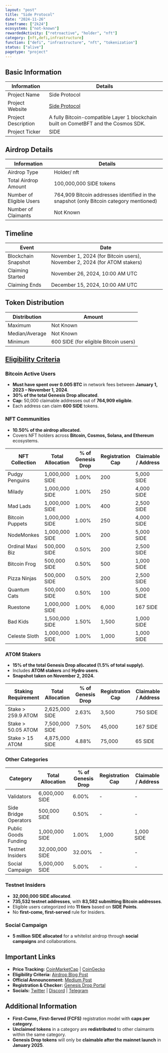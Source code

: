 ```yaml
---
layout: "post"
title: "Side Protocol"
date: "2024-11-26"
timeframe: ["2k24"]
ecosystem: ["not-known"]
rewardedActivity: ["retroactive", "holder", "nft"]
category: [nft,defi,infrastructure]
function: ["defi", "infrastructure", "nft", "tokenization"]
status: ["alive"]
pagetype: "project"
---
```


## Basic Information

| Information         | Details                                                                             |
| ------------------- | ----------------------------------------------------------------------------------- |
| Project Name        | Side Protocol                                                                       |
| Project Website     | [Side Protocol](https://side.one)                                                   |
| Project Description | A fully Bitcoin-compatible Layer 1 blockchain built on CometBFT and the Cosmos SDK. |
| Project Ticker      | SIDE                                                                                |

## Airdrop Details

| Information              | Details                                                                                |
| ------------------------ | -------------------------------------------------------------------------------------- |
| Airdrop Type             | Holder/ nft                                                                            |
| Total Airdrop Amount     | 100,000,000 SIDE tokens                                                                |
| Number of Eligible Users | 764,909 Bitcoin addresses identified in the snapshot (only Bitcoin category mentioned) |
| Number of Claimants      | Not Known                                                                              |

## Timeline

| Event               | Date                                                                      |
| ------------------- | ------------------------------------------------------------------------- |
| Blockchain Snapshot | November 1, 2024 (for Bitcoin users), November 2, 2024 (for ATOM stakers) |
| Claiming Started    | November 26, 2024, 10:00 AM UTC                                           |
| Claiming Ends       | December 15, 2024, 10:00 AM UTC                                           |

## Token Distribution

| Distribution   | Amount                                |
| -------------- | ------------------------------------- |
| Maximum        | Not Known                             |
| Median/Average | Not Known                             |
| Minimum        | 600 SIDE (for eligible Bitcoin users) |

## [Eligibility Criteria](https://medium.com/%40SideProtocol/side-genesis-drop-3e0989d74628)

### Bitcoin Active Users

- **Must have spent over 0.005 BTC** in network fees between **January 1, 2023 – November 1, 2024**.
- **30% of the total Genesis Drop allocated**.
- **Cap:** 50,000 claimable addresses out of **764,909 eligible**.
- Each address can claim **600 SIDE** tokens.

### NFT Communities

- **10.50% of the airdrop allocated.**
- Covers NFT holders across **Bitcoin, Cosmos, Solana, and Ethereum** ecosystems.

| NFT Collection   | Total Allocation | % of Genesis Drop | Registration Cap | Claimable / Address |
| ---------------- | ---------------- | ----------------- | ---------------- | ------------------- |
| Pudgy Penguins   | 1,000,000 SIDE   | 1.00%             | 200              | 5,000 SIDE          |
| Milady           | 1,000,000 SIDE   | 1.00%             | 250              | 4,000 SIDE          |
| Mad Lads         | 1,000,000 SIDE   | 1.00%             | 400              | 2,500 SIDE          |
| Bitcoin Puppets  | 1,000,000 SIDE   | 1.00%             | 250              | 4,000 SIDE          |
| NodeMonkes       | 1,000,000 SIDE   | 1.00%             | 200              | 5,000 SIDE          |
| Ordinal Maxi Biz | 500,000 SIDE     | 0.50%             | 200              | 2,500 SIDE          |
| Bitcoin Frog     | 500,000 SIDE     | 0.50%             | 500              | 1,000 SIDE          |
| Pizza Ninjas     | 500,000 SIDE     | 0.50%             | 200              | 2,500 SIDE          |
| Quantum Cats     | 500,000 SIDE     | 0.50%             | 100              | 5,000 SIDE          |
| Ruestone         | 1,000,000 SIDE   | 1.00%             | 6,000            | 167 SIDE            |
| Bad Kids         | 1,500,000 SIDE   | 1.50%             | 1,500            | 1,000 SIDE          |
| Celeste Sloth    | 1,000,000 SIDE   | 1.00%             | 1,000            | 1,000 SIDE          |

### ATOM Stakers

- **15% of the total Genesis Drop allocated (1.5% of total supply).**
- Includes **ATOM stakers** and **Hydro users**.
- **Snapshot taken on November 2, 2024.**

| Staking Requirement | Total Allocation | % of Genesis Drop | Registration Cap | Claimable / Address |
| ------------------- | ---------------- | ----------------- | ---------------- | ------------------- |
| Stake > 259.9 ATOM  | 2,625,000 SIDE   | 2.63%             | 3,500            | 750 SIDE            |
| Stake > 50.05 ATOM  | 7,500,000 SIDE   | 7.50%             | 45,000           | 167 SIDE            |
| Stake > 15 ATOM     | 4,875,000 SIDE   | 4.88%             | 75,000           | 65 SIDE             |

### Other Categories

| Category              | Total Allocation | % of Genesis Drop | Registration Cap | Claimable / Address |
| --------------------- | ---------------- | ----------------- | ---------------- | ------------------- |
| Validators            | 6,000,000 SIDE   | 6.00%             | -                | -                   |
| Side Bridge Operators | 500,000 SIDE     | 0.50%             | -                | -                   |
| Public Goods Funding  | 1,000,000 SIDE   | 1.00%             | 1,000            | 1,000 SIDE          |
| Testnet Insiders      | 32,000,000 SIDE  | 32.00%            | -                | -                   |
| Social Campaign       | 5,000,000 SIDE   | 5.00%             | -                | -                   |

### Testnet Insiders

- **32,000,000 SIDE allocated**.
- **735,532 testnet addresses**, with **83,582 submitting Bitcoin addresses**.
- Eligible users categorized into **11 tiers** based on **SIDE Points**.
- No **first-come, first-served** rule for Insiders.

### Social Campaign

- **5 million SIDE allocated** for a whitelist airdrop through **social campaigns** and collaborations.

## Important Links

- **Price Tracking:** [CoinMarketCap](https://coinmarketcap.com/currencies/side-protocol) |
  [CoinGecko](https://www.coingecko.com/en/coins/side-protocol)
- **Eligibility Criteria:** [Airdrop Blog Post](https://medium.com/%40SideProtocol/side-genesis-drop-3e0989d74628)
- **Official Announcement:** [Medium Post](https://medium.com/%40SideProtocol/side-genesis-drop-3e0989d74628)
- **Registration & Checker:** [Genesis Drop Portal](https://genesis.side.one)
- **Socials:** [Twitter](https://twitter.com/SideProtocol) |
  [Discord](https://discord.gg/sideprotocol) |
  [Telegram](https://t.me/SideProtocolOfficial)

## Additional Information

- **First-Come, First-Served (FCFS)** registration model with **caps per category**.
- **Unclaimed tokens** in a category are **redistributed** to other claimants within the same category.
- **Genesis Drop tokens** will only be **claimable after the mainnet launch** in **January 2025**.